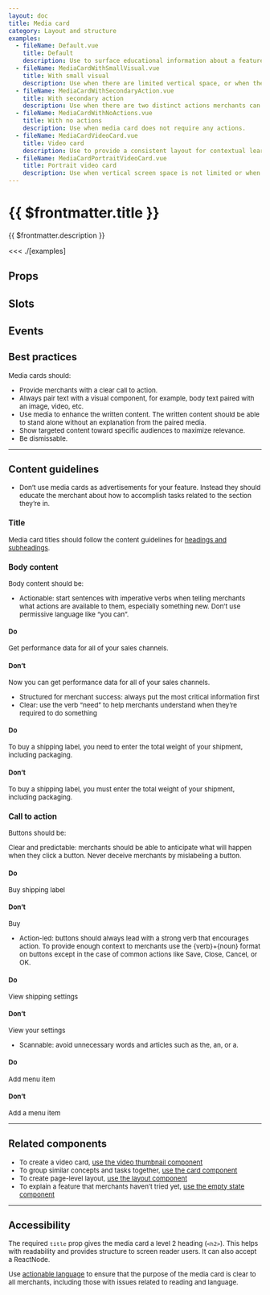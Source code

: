 ```yaml
---
layout: doc
title: Media card
category: Layout and structure
examples:
  - fileName: Default.vue
    title: Default
    description: Use to surface educational information about a feature or opportunity.
  - fileName: MediaCardWithSmallVisual.vue
    title: With small visual
    description: Use when there are limited vertical space, or when the card should be less prominent.
  - fileName: MediaCardWithSecondaryAction.vue
    title: With secondary action
    description: Use when there are two distinct actions merchants can take on the information in the card.
  - fileName: MediaCardWithNoActions.vue
    title: With no actions
    description: Use when media card does not require any actions.
  - fileName: MediaCardVideoCard.vue
    title: Video card
    description: Use to provide a consistent layout for contextual learning content. Use to wrap thumbnails of educational videos about Shopify features in context.
  - fileName: MediaCardPortraitVideoCard.vue
    title: Portrait video card
    description: Use when vertical screen space is not limited or when the video card is the page’s primary content. For example, in an empty state.
---
```


# {{ $frontmatter.title }}

<Lede>

{{ $frontmatter.description }}

</Lede>

<Examples>

<<< ./[examples]

</Examples>

## Props

<PropsTable />

## Slots

<SlotsTable />

## Events

<EventsTable />

<div style="font-size: 0.8125rem">

## Best practices

Media cards should:

- Provide merchants with a clear call to action.
- Always pair text with a visual component, for example, body text paired with an image, video, etc.
- Use media to enhance the written content. The written content should be able to stand alone without an explanation from the paired media.
- Show targeted content toward specific audiences to maximize relevance.
- Be dismissable.

---

## Content guidelines

- Don’t use media cards as advertisements for your feature. Instead they should educate the merchant about how to accomplish tasks related to the section they’re in.

### Title

Media card titles should follow the content guidelines for [headings and subheadings](https://polaris.shopify.com/content/actionable-language#headings-and-subheadings).

### Body content

Body content should be:

- Actionable: start sentences with imperative verbs when telling merchants what actions are available to them, especially something new. Don’t use permissive language like “you can”.

<DoDont>

#### Do

Get performance data for all of your sales channels.

#### Don’t

Now you can get performance data for all of your sales channels.

</DoDont>

- Structured for merchant success: always put the most critical information first
- Clear: use the verb “need” to help merchants understand when they’re required to do something

<DoDont>

#### Do

To buy a shipping label, you need to enter the total weight of your shipment, including packaging.

#### Don’t

To buy a shipping label, you must enter the total weight of your shipment, including packaging.

</DoDont>

### Call to action

Buttons should be:

Clear and predictable: merchants should be able to anticipate what will happen when they click a button. Never deceive merchants by mislabeling a button.

<DoDont>

#### Do

Buy shipping label

#### Don’t

Buy

</DoDont>

- Action-led: buttons should always lead with a strong verb that encourages action. To provide enough context to merchants use the \{verb\}+\{noun\} format on buttons except in the case of common actions like Save, Close, Cancel, or OK.

<DoDont>

#### Do

View shipping settings

#### Don’t

View your settings

</DoDont>

- Scannable: avoid unnecessary words and articles such as the, an, or a.

<DoDont>

#### Do

Add menu item

#### Don’t

Add a menu item

</DoDont>

---

## Related components

- To create a video card, [use the video thumbnail component](/components/VideoThumbnail)
- To group similar concepts and tasks together, [use the card component](/components/Card)
- To create page-level layout, [use the layout component](/components/Layout)
- To explain a feature that merchants haven’t tried yet, [use the empty state component](/components/EmptyState)

---

## Accessibility

The required `title` prop gives the media card a level 2 heading (`<h2>`). This helps with readability and provides structure to screen reader users. It can also accept a ReactNode.

Use [actionable language](https://polaris.shopify.com/content/actionable-language#navigation) to ensure that the purpose of the media card is clear to all merchants, including those with issues related to reading and language.

</div>

